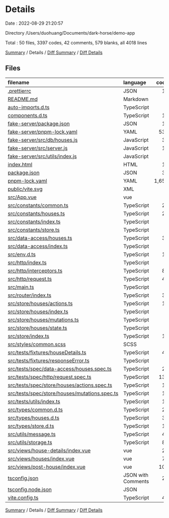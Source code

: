 # Details

Date : 2022-08-29 21:20:57

Directory /Users/duohuang/Documents/dark-horse/demo-app

Total : 50 files,  3397 codes, 42 comments, 579 blanks, all 4018 lines

[Summary](results.md) / Details / [Diff Summary](diff.md) / [Diff Details](diff-details.md)

## Files
| filename | language | code | comment | blank | total |
| :--- | :--- | ---: | ---: | ---: | ---: |
| [.prettierrc](/.prettierrc) | JSON | 15 | 0 | 1 | 16 |
| [README.md](/README.md) | Markdown | 9 | 0 | 8 | 17 |
| [auto-imports.d.ts](/auto-imports.d.ts) | TypeScript | 3 | 1 | 2 | 6 |
| [components.d.ts](/components.d.ts) | TypeScript | 18 | 3 | 3 | 24 |
| [fake-server/package.json](/fake-server/package.json) | JSON | 19 | 0 | 1 | 20 |
| [fake-server/pnpm-lock.yaml](/fake-server/pnpm-lock.yaml) | YAML | 534 | 0 | 94 | 628 |
| [fake-server/src/db/houses.js](/fake-server/src/db/houses.js) | JavaScript | 38 | 0 | 2 | 40 |
| [fake-server/src/server.js](/fake-server/src/server.js) | JavaScript | 18 | 13 | 7 | 38 |
| [fake-server/src/utils/index.js](/fake-server/src/utils/index.js) | JavaScript | 1 | 0 | 1 | 2 |
| [index.html](/index.html) | HTML | 13 | 0 | 1 | 14 |
| [package.json](/package.json) | JSON | 37 | 0 | 1 | 38 |
| [pnpm-lock.yaml](/pnpm-lock.yaml) | YAML | 1,658 | 0 | 268 | 1,926 |
| [public/vite.svg](/public/vite.svg) | XML | 1 | 0 | 0 | 1 |
| [src/App.vue](/src/App.vue) | vue | 7 | 0 | 3 | 10 |
| [src/constants/common.ts](/src/constants/common.ts) | TypeScript | 23 | 0 | 4 | 27 |
| [src/constants/houses.ts](/src/constants/houses.ts) | TypeScript | 20 | 0 | 4 | 24 |
| [src/constants/index.ts](/src/constants/index.ts) | TypeScript | 3 | 0 | 1 | 4 |
| [src/constants/store.ts](/src/constants/store.ts) | TypeScript | 6 | 0 | 2 | 8 |
| [src/data-access/houses.ts](/src/data-access/houses.ts) | TypeScript | 34 | 0 | 5 | 39 |
| [src/data-access/index.ts](/src/data-access/index.ts) | TypeScript | 1 | 0 | 1 | 2 |
| [src/env.d.ts](/src/env.d.ts) | TypeScript | 12 | 2 | 3 | 17 |
| [src/http/index.ts](/src/http/index.ts) | TypeScript | 1 | 0 | 1 | 2 |
| [src/http/interceptors.ts](/src/http/interceptors.ts) | TypeScript | 80 | 10 | 18 | 108 |
| [src/http/request.ts](/src/http/request.ts) | TypeScript | 42 | 2 | 8 | 52 |
| [src/main.ts](/src/main.ts) | TypeScript | 8 | 0 | 4 | 12 |
| [src/router/index.ts](/src/router/index.ts) | TypeScript | 30 | 0 | 5 | 35 |
| [src/store/houses/actions.ts](/src/store/houses/actions.ts) | TypeScript | 10 | 0 | 4 | 14 |
| [src/store/houses/index.ts](/src/store/houses/index.ts) | TypeScript | 3 | 0 | 1 | 4 |
| [src/store/houses/mutations.ts](/src/store/houses/mutations.ts) | TypeScript | 8 | 0 | 3 | 11 |
| [src/store/houses/state.ts](/src/store/houses/state.ts) | TypeScript | 4 | 0 | 2 | 6 |
| [src/store/index.ts](/src/store/index.ts) | TypeScript | 10 | 0 | 3 | 13 |
| [src/styles/common.scss](/src/styles/common.scss) | SCSS | 0 | 0 | 1 | 1 |
| [src/tests/fixtures/houseDetails.ts](/src/tests/fixtures/houseDetails.ts) | TypeScript | 42 | 0 | 3 | 45 |
| [src/tests/fixtures/responseError.ts](/src/tests/fixtures/responseError.ts) | TypeScript | 5 | 0 | 1 | 6 |
| [src/tests/spec/data-access/houses.spec.ts](/src/tests/spec/data-access/houses.spec.ts) | TypeScript | 29 | 0 | 5 | 34 |
| [src/tests/spec/http/request.spec.ts](/src/tests/spec/http/request.spec.ts) | TypeScript | 139 | 0 | 18 | 157 |
| [src/tests/spec/store/houses/actions.spec.ts](/src/tests/spec/store/houses/actions.spec.ts) | TypeScript | 17 | 0 | 7 | 24 |
| [src/tests/spec/store/houses/mutations.spec.ts](/src/tests/spec/store/houses/mutations.spec.ts) | TypeScript | 11 | 0 | 3 | 14 |
| [src/tests/utils/index.ts](/src/tests/utils/index.ts) | TypeScript | 12 | 0 | 2 | 14 |
| [src/types/common.d.ts](/src/types/common.d.ts) | TypeScript | 20 | 0 | 5 | 25 |
| [src/types/houses.d.ts](/src/types/houses.d.ts) | TypeScript | 35 | 0 | 3 | 38 |
| [src/types/store.d.ts](/src/types/store.d.ts) | TypeScript | 12 | 0 | 6 | 18 |
| [src/utils/message.ts](/src/utils/message.ts) | TypeScript | 42 | 0 | 8 | 50 |
| [src/utils/storage.ts](/src/utils/storage.ts) | TypeScript | 86 | 2 | 25 | 113 |
| [src/views/house-details/index.vue](/src/views/house-details/index.vue) | vue | 28 | 0 | 6 | 34 |
| [src/views/houses/index.vue](/src/views/houses/index.vue) | vue | 75 | 0 | 11 | 86 |
| [src/views/post-house/index.vue](/src/views/post-house/index.vue) | vue | 103 | 0 | 10 | 113 |
| [tsconfig.json](/tsconfig.json) | JSON with Comments | 20 | 3 | 1 | 24 |
| [tsconfig.node.json](/tsconfig.node.json) | JSON | 9 | 0 | 1 | 10 |
| [vite.config.ts](/vite.config.ts) | TypeScript | 46 | 6 | 2 | 54 |

[Summary](results.md) / Details / [Diff Summary](diff.md) / [Diff Details](diff-details.md)
